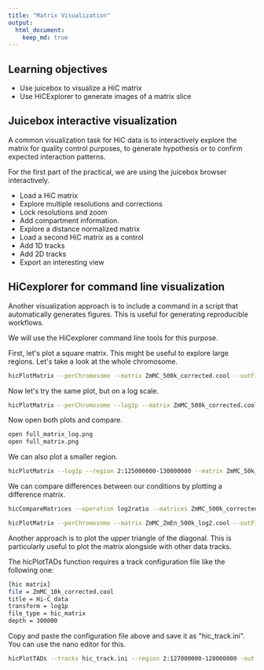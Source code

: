 ```yaml
---
title: "Matrix Visualization"
output: 
  html_document:
    keep_md: true
---
```




## Learning objectives  
- Use juicebox to visualize a HiC matrix
- Use HiCExplorer to generate images of a matrix slice 

## Juicebox interactive visualization

A common visualization task for HiC data is to interactively explore the matrix for quality control purposes, to generate hypothesis or to confirm expected interaction patterns. 

For the first part of the practical, we are using the juicebox browser interactively. 

- Load a HiC matrix
- Explore multiple resolutions and corrections
- Lock resolutions and zoom
- Add compartment information.
- Explore a distance normalized matrix 
- Load a second HiC matrix as a control
- Add 1D tracks
- Add 2D tracks
- Export an interesting view

## HiCexplorer for command line visualization

Another visualization approach is to include a command in a script that automatically generates figures. This is useful for generating reproducible workflows.

We will use the HiCexplorer command line tools for this purpose.

First, let's plot a square matrix. This might be useful to explore large regions. 
Let's take a look at the whole chromosome.


```bash
hicPlotMatrix --perChromosome --matrix ZmMC_500k_corrected.cool --outFileName ZmMC_500k_corrected.png

```

Now let's try the same plot, but on a log scale. 


```bash
hicPlotMatrix --perChromosome --log1p --matrix ZmMC_500k_corrected.cool --outFileName ZmMC_500k_log.png 

```

Now open both plots and compare.


```bash
open full_matrix_log.png
open full_matrix.png
```

We can also plot a smaller region.


```bash
hicPlotMatrix --log1p --region 2:125000000-130000000 --matrix ZmMC_50k_corrected.cool --outFileName ZmMC_50k_region_log.png
```

We can compare differences between our conditions by plotting a difference matrix. 

```bash
hicCompareMatrices --operation log2ratio --matrices ZmMC_500k_corrected.cool ZmEn_500k_corrected.cool --outFileName ZmMC_ZmEn_500k_log2.cool
```


```bash
hicPlotMatrix --perChromosome --matrix ZmMC_ZmEn_500k_log2.cool --outFileName ZmMC_ZmEn_500k_log2.png
```


Another approach is to plot the upper triangle of the diagonal. This is particularly useful to plot the matrix alongside with other data tracks. 

The hicPlotTADs function requires a track configuration file like the following one:


```bash
[hic matrix]
file = ZmMC_10k_corrected.cool
title = Hi-C data
transform = log1p
file_type = hic_matrix
depth = 300000

```

Copy and paste the configuration file above and save it as "hic_track.ini". You can use the nano editor for this.


```bash
hicPlotTADs --tracks hic_track.ini --region 2:127000000-128000000 -out ZmMC_10k_horiz_mat.png
```




